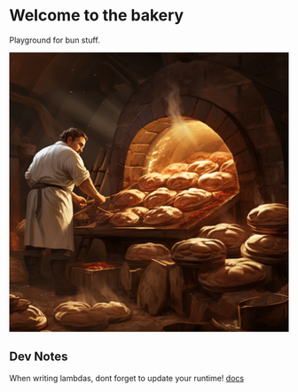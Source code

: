 # Welcome to the bakery

Playground for bun stuff.

![](./.assets/bakery.png)

## Dev Notes

When writing lambdas, dont forget to update your runtime!
[docs](https://github.com/oven-sh/bun/tree/main/packages/bun-lambda#bun-lambda)
